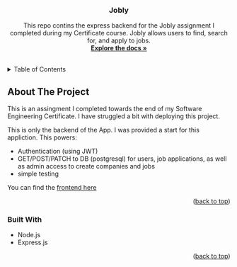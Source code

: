 <a id="readme-top"></a>

<!-- PROJECT LOGO -->
<br />
<div align="center">

<h3 align="center">Jobly</h3>

  <p align="center">
    This repo contins the express backend for the Jobly assignment I completed during my Certificate course. Jobly allows users to find, search for, and apply to jobs. 
    <br />
    <a href="https://github.com/natesmith21/react-jobly-backend/tree/main"><strong>Explore the docs »</strong></a>
    <br />
    <br />
</div>


<!-- TABLE OF CONTENTS -->
<details>
  <summary>Table of Contents</summary>
  <ol>
    <li>
      <a href="#about-the-project">About The Project</a>
      <ul>
        <li><a href="#built-with">Built With</a></li>
      </ul>
    </li>
  </ol>
</details>

<!-- ABOUT THE PROJECT -->
## About The Project

This is an assingment I completed towards the end of my Software Engineering Certificate. I have struggled a bit with deploying this project.

This is only the backend of the App. I was provided a start for this appliction. This powers: 

* Authentication (using JWT)
* GET/POST/PATCH to DB (postgresql) for users, job applications, as well as admin access to create companies and jobs
* simple testing

You can find the <a href="https://github.com/natesmith21/react-jobly-frontend/tree/main">frontend here</a>

<p align="right">(<a href="#readme-top">back to top</a>)</p>

### Built With

* Node.js
* Express.js 

<p align="right">(<a href="#readme-top">back to top</a>)</p>


